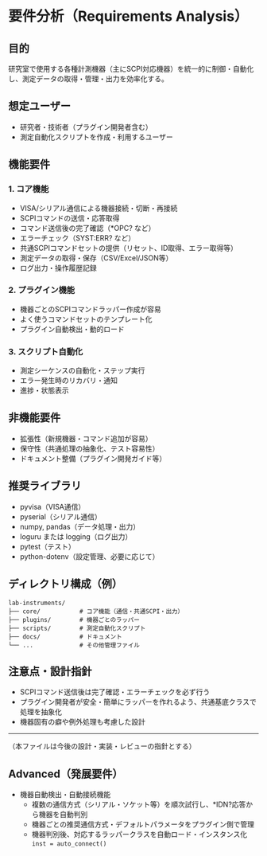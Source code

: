 # 要件分析（Requirements Analysis）

## 目的
研究室で使用する各種計測機器（主にSCPI対応機器）を統一的に制御・自動化し、測定データの取得・管理・出力を効率化する。

## 想定ユーザー
- 研究者・技術者（プラグイン開発者含む）
- 測定自動化スクリプトを作成・利用するユーザー

## 機能要件
### 1. コア機能
- VISA/シリアル通信による機器接続・切断・再接続
- SCPIコマンドの送信・応答取得
- コマンド送信後の完了確認（*OPC? など）
- エラーチェック（SYST:ERR? など）
- 共通SCPIコマンドセットの提供（リセット、ID取得、エラー取得等）
- 測定データの取得・保存（CSV/Excel/JSON等）
- ログ出力・操作履歴記録

### 2. プラグイン機能
- 機器ごとのSCPIコマンドラッパー作成が容易
- よく使うコマンドセットのテンプレート化
- プラグイン自動検出・動的ロード

### 3. スクリプト自動化
- 測定シーケンスの自動化・ステップ実行
- エラー発生時のリカバリ・通知
- 進捗・状態表示

## 非機能要件
- 拡張性（新規機器・コマンド追加が容易）
- 保守性（共通処理の抽象化、テスト容易性）
- ドキュメント整備（プラグイン開発ガイド等）

## 推奨ライブラリ
- pyvisa（VISA通信）
- pyserial（シリアル通信）
- numpy, pandas（データ処理・出力）
- loguru または logging（ログ出力）
- pytest（テスト）
- python-dotenv（設定管理、必要に応じて）

## ディレクトリ構成（例）
```
lab-instruments/
├── core/           # コア機能（通信・共通SCPI・出力）
├── plugins/        # 機器ごとのラッパー
├── scripts/        # 測定自動化スクリプト
├── docs/           # ドキュメント
└── ...             # その他管理ファイル
```

## 注意点・設計指針
- SCPIコマンド送信後は完了確認・エラーチェックを必ず行う
- プラグイン開発者が安全・簡単にラッパーを作れるよう、共通基底クラスで処理を抽象化
- 機器固有の癖や例外処理も考慮した設計

---

（本ファイルは今後の設計・実装・レビューの指針とする）

## Advanced（発展要件）

- 機器自動検出・自動接続機能  
  - 複数の通信方式（シリアル・ソケット等）を順次試行し、*IDN?応答から機器を自動判別  
  - 機器ごとの推奨通信方式・デフォルトパラメータをプラグイン側で管理  
  - 機器判別後、対応するラッパークラスを自動ロード・インスタンス化  
  `inst = auto_connect()`
